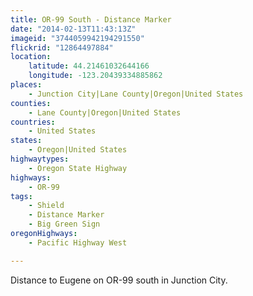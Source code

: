 ```yaml
---
title: OR-99 South - Distance Marker
date: "2014-02-13T11:43:13Z"
imageid: "3744059942194291550"
flickrid: "12864497884"
location:
    latitude: 44.21461032644166
    longitude: -123.20439334885862
places:
    - Junction City|Lane County|Oregon|United States
counties:
    - Lane County|Oregon|United States
countries:
    - United States
states:
    - Oregon|United States
highwaytypes:
    - Oregon State Highway
highways:
    - OR-99
tags:
    - Shield
    - Distance Marker
    - Big Green Sign
oregonHighways:
    - Pacific Highway West

---
```

Distance to Eugene on OR-99 south in Junction City.